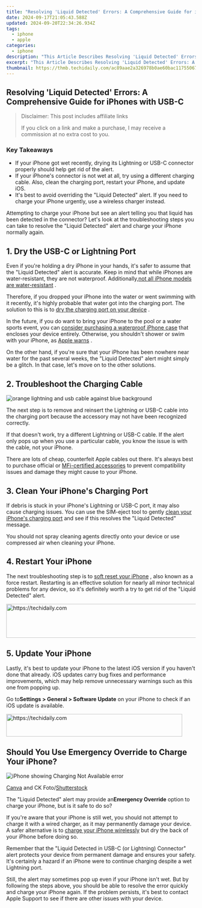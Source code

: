 ```yaml
---
title: "Resolving 'Liquid Detected' Errors: A Comprehensive Guide for iPhones with USB-C"
date: 2024-09-17T21:05:43.588Z
updated: 2024-09-20T22:34:26.934Z
tags:
  - iphone
  - apple
categories:
  - iphone
description: "This Article Describes Resolving 'Liquid Detected' Errors: A Comprehensive Guide for iPhones with USB-C"
excerpt: "This Article Describes Resolving 'Liquid Detected' Errors: A Comprehensive Guide for iPhones with USB-C"
thumbnail: https://thmb.techidaily.com/ac89aae2a326978b0ae60bac11755067574f83eed6bc1f4ab82f533632f5d39e.jpg
---
```


## Resolving 'Liquid Detected' Errors: A Comprehensive Guide for iPhones with USB-C

>  Disclaimer: This post includes affiliate links
>
>  If you click on a link and make a purchase, I may receive a commission at no extra cost to you.
>

### Key Takeaways

* If your iPhone got wet recently, drying its Lightning or USB-C connector properly should help get rid of the alert.
* If your iPhone's connector is not wet at all, try using a different charging cable. Also, clean the charging port, restart your iPhone, and update iOS.
* It's best to avoid overriding the "Liquid Detected" alert. If you need to charge your iPhone urgently, use a wireless charger instead.

 Attempting to charge your iPhone but see an alert telling you that liquid has been detected in the connector? Let's look at the troubleshooting steps you can take to resolve the "Liquid Detected" alert and charge your iPhone normally again.

## 1\. Dry the USB-C or Lightning Port

 Even if you're holding a dry iPhone in your hands, it's safer to assume that the "Liquid Detected" alert is accurate. Keep in mind that while iPhones are water-resistant, they are not waterproof. Additionally,[not all iPhone models are water-resistant](https://www.makeuseof.com/what-iphones-are-waterproof/) .

 Therefore, if you dropped your iPhone into the water or went swimming with it recently, it's highly probable that water got into the charging port. The solution to this is to [dry the charging port on your device](https://www.makeuseof.com/tips-drying-smartphone-usb-port/) .

 In the future, if you do want to bring your iPhone to the pool or a water sports event, you can [consider purchasing a waterproof iPhone case](https://www.makeuseof.com/best-iphone-14-pro-max-waterproof-cases/) that encloses your device entirely. Otherwise, you shouldn't shower or swim with your iPhone, as [Apple warns](https://support.apple.com/en-us/108039) .

 On the other hand, if you're sure that your iPhone has been nowhere near water for the past several weeks, the "Liquid Detected" alert might simply be a glitch. In that case, let's move on to the other solutions.

## 2\. Troubleshoot the Charging Cable

![orange lightning and usb cable against blue background](https://static1.makeuseofimages.com/wordpress/wp-content/uploads/2023/02/muo-in-article-image-1200px-by-600px-21-ratio-36.jpg)

 The next step is to remove and reinsert the Lightning or USB-C cable into the charging port because the accessory may not have been recognized correctly.

 If that doesn't work, try a different Lightning or USB-C cable. If the alert only pops up when you use a particular cable, you know the issue is with the cable, not your iPhone.

 There are lots of cheap, counterfeit Apple cables out there. It's always best to purchase official or [MFi-certified accessories](https://www.makeuseof.com/apple-mfi-certified-explained/) to prevent compatibility issues and damage they might cause to your iPhone.

## 3\. Clean Your iPhone's Charging Port

 If debris is stuck in your iPhone's Lightning or USB-C port, it may also cause charging issues. You can use the SIM-eject tool to gently [clean your iPhone's charging port](https://www.makeuseof.com/tag/clean-iphone-guide/) and see if this resolves the "Liquid Detected" message.

 You should not spray cleaning agents directly onto your device or use compressed air when cleaning your iPhone.

## 4\. Restart Your iPhone

 The next troubleshooting step is to [soft reset your iPhone](https://www.makeuseof.com/iphone-soft-reset/) , also known as a force restart. Restarting is an effective solution for nearly all minor technical problems for any device, so it's definitely worth a try to get rid of the "Liquid Detected" alert.

<!-- affiliate ads begin -->
<a href="https://appsumo.8odi.net/c/5597632/2144275/7443" target="_top" id="2144275">
  <img src="//a.impactradius-go.com/display-ad/7443-2144275" border="0" alt="https://techidaily.com" width="728" height="90"/>
</a>
<img height="0" width="0" src="https://appsumo.8odi.net/i/5597632/2144275/7443" style="position:absolute;visibility:hidden;" border="0" />
<!-- affiliate ads end -->

## 5\. Update Your iPhone

 Lastly, it's best to update your iPhone to the latest iOS version if you haven't done that already. iOS updates carry bug fixes and performance improvements, which may help remove unnecessary warnings such as this one from popping up.

 Go to**Settings > General > Software Update** on your iPhone to check if an iOS update is available.

<!-- affiliate ads begin -->
<a href="https://aligracehair.sjv.io/c/5597632/2135360/19272" target="_top" id="2135360">
  <img src="//a.impactradius-go.com/display-ad/19272-2135360" border="0" alt="https://techidaily.com" width="468" height="60"/>
</a>
<img height="0" width="0" src="https://aligracehair.sjv.io/i/5597632/2135360/19272" style="position:absolute;visibility:hidden;" border="0" />
<!-- affiliate ads end -->

## Should You Use Emergency Override to Charge Your iPhone?

![iPhone showing Charging Not Available error](https://static1.makeuseofimages.com/wordpress/wp-content/uploads/2024/01/iphone-showing-charging-not-available-error.jpg)

[Canva](https://www.canva.com/mockups/mockup/b808ea7dedf) and CK Foto/[Shutterstock](https://www.shutterstock.com/image-photo/water-splash-isolated-on-white-backgroundwater-2334703683)

 The "Liquid Detected" alert may provide an**Emergency Override** option to charge your iPhone, but is it safe to do so?

 If you're aware that your iPhone is still wet, you should not attempt to charge it with a wired charger, as it may permanently damage your device. A safer alternative is to [charge your iPhone wirelessly](https://www.makeuseof.com/how-to-charge-iphone/) but dry the back of your iPhone before doing so.

 Remember that the "Liquid Detected in USB-C (or Lightning) Connector" alert protects your device from permanent damage and ensures your safety. It's certainly a hazard if an iPhone were to continue charging despite a wet Lightning port.

 Still, the alert may sometimes pop up even if your iPhone isn't wet. But by following the steps above, you should be able to resolve the error quickly and charge your iPhone again. If the problem persists, it's best to contact Apple Support to see if there are other issues with your device.

<ins class="adsbygoogle"
     style="display:block"
     data-ad-format="autorelaxed"
     data-ad-client="ca-pub-7571918770474297"
     data-ad-slot="1223367746"></ins>

<ins class="adsbygoogle"
     style="display:block"
     data-ad-client="ca-pub-7571918770474297"
     data-ad-slot="8358498916"
     data-ad-format="auto"
     data-full-width-responsive="true"></ins>



